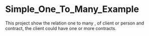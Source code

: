 # Simple_One_To_Many_Example
This project show the relation one to many , of client or person and contract, the client could have one or more contracts.
